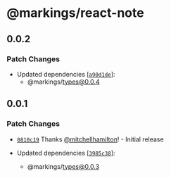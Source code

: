 # @markings/react-note

## 0.0.2

### Patch Changes

- Updated dependencies [[`a90d1de`](https://github.com/Thinkmill/markings/commit/a90d1de4e0b1ae0177b1c9dac8629bfece351faa)]:
  - @markings/types@0.0.4

## 0.0.1

### Patch Changes

- [`0810c19`](https://github.com/Thinkmill/markings/commit/0810c19f686f1cc4baa801aa74a1ef7dc24f7c38) Thanks [@mitchellhamilton](https://github.com/mitchellhamilton)! - Initial release

- Updated dependencies [[`3985c38`](https://github.com/Thinkmill/markings/commit/3985c38bbfead32d7aa6559ca07205621ba3ec2f)]:
  - @markings/types@0.0.3
